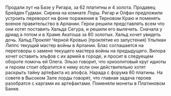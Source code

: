 Продали лут на Базе у Ригара, за 62 платитны и 4 золота. Продавец Брейден Гудман.
Сирена на комнате Лоры. 
Ригар и Олфан предложили устроить переворот на фоне поражения в Терновом Краю и поменять военое правительство в Арлании. 
Герои решили представлять всем что они хотят поставить Хальда Сегура, и решили его вылечить. Сначала у дриад а потом и в Храме Акатоша за 80 золотых. Хальд хочет увидеть дочь. Хальд Проклят Черной Кровью (проклятие из запустения)
Ульпиан Липпс текущий мастер войны в Арлании. 
Блас соглашается на переговоры о замене текущего мастера войны на предыдущего. 
Вилора хочет оставить эльфов с их армей в городе, и просит в следуещем обороте помочь ей Олега. 
Эльзо говорит, что хризолитовый круг идиоты и героям стоит обратится к нему если они действительно хотят раскрыть тайну артефакта из апофса. 
Нарада с форума 60 платины. На совете в Высоком Зале лорды говорят, что главная задача героев разобратся с каргами их артефактами. 
Поменяли монеты в Платиновом Банке. 

